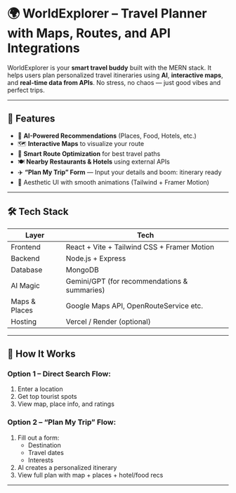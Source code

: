 # 🌍 WorldExplorer – Travel Planner with Maps, Routes, and API Integrations

WorldExplorer is your **smart travel buddy** built with the MERN stack. It helps users plan personalized travel itineraries using **AI**, **interactive maps**, and **real-time data from APIs**. No stress, no chaos — just good vibes and perfect trips.

---

## 🚀 Features

- 🧠 **AI-Powered Recommendations** (Places, Food, Hotels, etc.)
- 🗺️ **Interactive Maps** to visualize your route
- 🧭 **Smart Route Optimization** for best travel paths
- 🍽️ **Nearby Restaurants & Hotels** using external APIs
- ✈️ **“Plan My Trip” Form** — Input your details and boom: itinerary ready
- 🎨 Aesthetic UI with smooth animations (Tailwind + Framer Motion)

---

## 🛠️ Tech Stack

| Layer        | Tech                       |
|--------------|----------------------------|
| Frontend     | React + Vite + Tailwind CSS + Framer Motion |
| Backend      | Node.js + Express          |
| Database     | MongoDB                    |
| AI Magic     | Gemini/GPT (for recommendations & summaries) |
| Maps & Places| Google Maps API, OpenRouteService etc. |
| Hosting      | Vercel / Render (optional) |

---

## 🧪 How It Works

### Option 1 – Direct Search Flow:
1. Enter a location
2. Get top tourist spots
3. View map, place info, and ratings

### Option 2 – “Plan My Trip” Flow:
1. Fill out a form:
   - Destination
   - Travel dates
   - Interests
2. AI creates a personalized itinerary
3. View full plan with map + places + hotel/food recs

---

